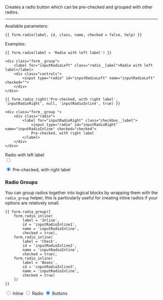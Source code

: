 Creates a radio button which can be pre-checked and grouped with other radios.

----

Available parameters:

    {{ form.radio(label, id, class, name, checked = false, help) }}

Examples:

    {{ form.radio(label = 'Radio with left label') }}

    <div class="form__group">
        <label for="inputRadioLeft" class="radio__label">Radio with left label</label>
        <div class="controls">
            <input type="radio" id="inputRadioLeft" name="inputRadioLeft" checked="">
        </div>
    </div>

    {{ form.radio_right('Pre-checked, with right label', 'inputRadioRight', null, 'inputRadioInline', true) }}

    <div class="form__group ">
        <div class="radio">
            <label for="inputRadioRight" class="checkbox__label">
                <input type="radio" id="inputRadioRight" name="inputRadioInline" checked="checked">
                Pre-checked, with right label
            </label>
        </div>
    </div>

<form class="form--horizontal">
<div class="form__group">
    <label class="radio__label">Radio with left label</label>
    <div class="controls">
        <input type="radio" />
    </div>
</div>
</form>

<form class="form--horizontal">
<div class="form__group">
    <div class="radio">
        <label for="inputRadioRight" class="checkbox__label">
            <input type="radio" id="inputRadioRight" name="inputRadioInline" checked="checked">
            Pre-checked, with right label
        </label>
    </div>
</div>
</form>

### Radio Groups

You can group radios together into logical blocks by wrapping them with the `radio_group` helper, this is particularly useful for creating inline radios if your options are relatively small.

    {{ form.radio_group([
        form.radio_inline(
            label = 'Inline',
            id = 'inputRadioInline1', 
            name = 'inputRadioInline', 
            checked = true),
        form.radio_inline(
            label = 'Check',
            id = 'inputRadioInline2', 
            name = 'inputRadioInline', 
            checked = true),
        form.radio_inline(
            label = 'Boxes',
            id = 'inputRadioInline3', 
            name = 'inputRadioInline', 
            checked = true)
        ]) 
    }}

<form class="form--horizontal">
<div class="form__group">
    <div class="radio">
        <label for="inputRadioInline1" class="radio--inline">
        <input type="radio" id="inputRadioInline1" name="inputRadioInline" checked="">
                Inline
        </label>
        <label for="inputRadioInline2" class="radio--inline">
        <input type="radio" id="inputRadioInline2" name="inputRadioInline" checked="">
                Radio
        </label>
        <label for="inputRadioInline3" class="radio--inline">
        <input type="radio" id="inputRadioInline3" name="inputRadioInline" checked="">
                Buttons
        </label>
    </div>
</div>
</form>